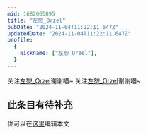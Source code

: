 ```yaml
---
mid: 1682065895
title: "左恕_Orzel"
pubDate: "2024-11-04T11:22:11.647Z"
updatedDate: "2024-11-04T11:22:11.647Z"
profile:
  {
    Nickname: ["左恕_Orzel"],
  }
---
```


关注[左恕_Orzel](https://space.bilibili.com/1682065895)谢谢喵~ 关注[左恕_Orzel](https://space.bilibili.com/1682065895)谢谢喵~

## 此条目有待补充
你可以在[这里](https://github.com/Yuhanawa/VTuber.ICU-Content/edit/master/v/左恕_Orzel/index.md)编辑本文
